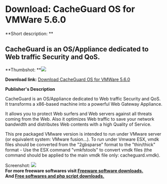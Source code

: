 # Download: CacheGuard OS for VMWare 5.6.0

**Short description: **

## CacheGuard is an OS/Appliance dedicated to Web traffic Security and QoS.

  
**Thumbshot: **![](http://www.freewarefiles.com/screenshot/cacheguardos_md.jpg)   
  
**Download link:** [Download CacheGuard OS for VMWare 5.6.0](http://freesoftwares.boysofts.com/CacheGuard-OS-VMWare_program_56309.html)  
  

**Publisher's Description**  
  

CacheGuard is an OS/Appliance dedicated to Web traffic Security and QoS. It
transforms a x86-based machine into a powerful Web Gateway Appliance.

It allows you to protect Web surfers and Web servers against all threats
coming from the Web. Also it optimizes Web traffic to save your network
bandwidth and distributes Web contents with a high Quality of Service.

This pre packaged VMware version is intended to run under VMware server (or
equivalent system: VMware fusion...). To run under Vmware ESX, vmdk files
should be converted from the "2gbsparse" format to the "thin/thick" format -
Use the ESX command "vmkfstools" to convert vmdk files (the command should be
applied to the main vmdk file only: cacheguard.vmdk).

  
  
Screenshot: ![](http://www.freewarefiles.com/screenshot/cacheguardos.jpg)  
**For more freeware softwares visit [Freeware software downloads.](http://freesoftwares.boysofts.com/)**   
**And [Free softwares and php script downloads.](http://www.boysofts.com/)**

